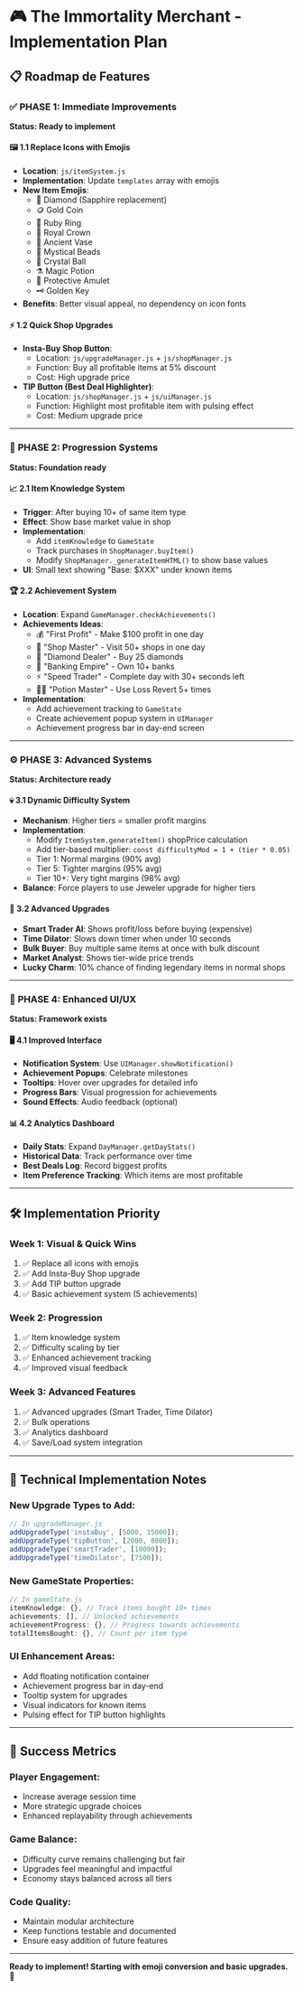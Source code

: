 # 🎮 The Immortality Merchant - Implementation Plan

## 📋 **Roadmap de Features**

### ✅ **PHASE 1: Immediate Improvements**
**Status: Ready to implement**

#### 🖼️ **1.1 Replace Icons with Emojis**
- **Location**: `js/itemSystem.js` 
- **Implementation**: Update `templates` array with emojis
- **New Item Emojis**:
  - 💎 Diamond (Sapphire replacement)
  - 🪙 Gold Coin 
  - 💍 Ruby Ring
  - 👑 Royal Crown
  - 🏺 Ancient Vase
  - 📿 Mystical Beads
  - 🔮 Crystal Ball
  - ⚗️ Magic Potion
  - 🧿 Protective Amulet
  - 🗝️ Golden Key
- **Benefits**: Better visual appeal, no dependency on icon fonts

#### ⚡ **1.2 Quick Shop Upgrades**
- **Insta-Buy Shop Button**: 
  - Location: `js/upgradeManager.js` + `js/shopManager.js`
  - Function: Buy all profitable items at 5% discount
  - Cost: High upgrade price
- **TIP Button (Best Deal Highlighter)**:
  - Location: `js/shopManager.js` + `js/uiManager.js`
  - Function: Highlight most profitable item with pulsing effect
  - Cost: Medium upgrade price

---

### 🚀 **PHASE 2: Progression Systems**
**Status: Foundation ready**

#### 📈 **2.1 Item Knowledge System**
- **Trigger**: After buying 10+ of same item type
- **Effect**: Show base market value in shop
- **Implementation**: 
  - Add `itemKnowledge` to `GameState`
  - Track purchases in `ShopManager.buyItem()`
  - Modify `ShopManager._generateItemHTML()` to show base values
- **UI**: Small text showing "Base: $XXX" under known items

#### 🏆 **2.2 Achievement System**
- **Location**: Expand `GameManager.checkAchievements()`
- **Achievements Ideas**:
  - 💰 "First Profit" - Make $100 profit in one day
  - 🏪 "Shop Master" - Visit 50+ shops in one day
  - 💎 "Diamond Dealer" - Buy 25 diamonds
  - 🏦 "Banking Empire" - Own 10+ banks
  - ⚡ "Speed Trader" - Complete day with 30+ seconds left
  - 🧙‍♂️ "Potion Master" - Use Loss Revert 5+ times
- **Implementation**: 
  - Add achievement tracking to `GameState`
  - Create achievement popup system in `UIManager`
  - Achievement progress bar in day-end screen

---

### ⚙️ **PHASE 3: Advanced Systems**
**Status: Architecture ready**

#### 💀 **3.1 Dynamic Difficulty System**
- **Mechanism**: Higher tiers = smaller profit margins
- **Implementation**:
  - Modify `ItemSystem.generateItem()` shopPrice calculation
  - Add tier-based multiplier: `const difficultyMod = 1 + (tier * 0.05)` 
  - Tier 1: Normal margins (90% avg)
  - Tier 5: Tighter margins (95% avg)
  - Tier 10+: Very tight margins (98% avg)
- **Balance**: Force players to use Jeweler upgrade for higher tiers

#### 🎯 **3.2 Advanced Upgrades**
- **Smart Trader AI**: Shows profit/loss before buying (expensive)
- **Time Dilator**: Slows down timer when under 10 seconds
- **Bulk Buyer**: Buy multiple same items at once with bulk discount
- **Market Analyst**: Shows tier-wide price trends
- **Lucky Charm**: 10% chance of finding legendary items in normal shops

---

### 🎨 **PHASE 4: Enhanced UI/UX**
**Status: Framework exists**

#### 🖥️ **4.1 Improved Interface**
- **Notification System**: Use `UIManager.showNotification()`
- **Achievement Popups**: Celebrate milestones
- **Tooltips**: Hover over upgrades for detailed info
- **Progress Bars**: Visual progression for achievements
- **Sound Effects**: Audio feedback (optional)

#### 📊 **4.2 Analytics Dashboard**
- **Daily Stats**: Expand `DayManager.getDayStats()`
- **Historical Data**: Track performance over time
- **Best Deals Log**: Record biggest profits
- **Item Preference Tracking**: Which items are most profitable

---

## 🛠️ **Implementation Priority**

### **Week 1: Visual & Quick Wins**
1. ✅ Replace all icons with emojis
2. ✅ Add Insta-Buy Shop upgrade
3. ✅ Add TIP button upgrade  
4. ✅ Basic achievement system (5 achievements)

### **Week 2: Progression**
1. ✅ Item knowledge system
2. ✅ Difficulty scaling by tier
3. ✅ Enhanced achievement tracking
4. ✅ Improved visual feedback

### **Week 3: Advanced Features**
1. ✅ Advanced upgrades (Smart Trader, Time Dilator)
2. ✅ Bulk operations
3. ✅ Analytics dashboard
4. ✅ Save/Load system integration

---

## 📝 **Technical Implementation Notes**

### **New Upgrade Types to Add:**
```javascript
// In upgradeManager.js
addUpgradeType('instaBuy', [5000, 15000]);
addUpgradeType('tipButton', [2000, 8000]);  
addUpgradeType('smartTrader', [10000]);
addUpgradeType('timeDilator', [7500]);
```

### **New GameState Properties:**
```javascript
// In gameState.js  
itemKnowledge: {}, // Track items bought 10+ times
achievements: [], // Unlocked achievements
achievementProgress: {}, // Progress towards achievements
totalItemsBought: {}, // Count per item type
```

### **UI Enhancement Areas:**
- Add floating notification container
- Achievement progress bar in day-end
- Tooltip system for upgrades
- Visual indicators for known items
- Pulsing effect for TIP button highlights

---

## 🎯 **Success Metrics**

### **Player Engagement:**
- Increase average session time
- More strategic upgrade choices
- Enhanced replayability through achievements

### **Game Balance:**
- Difficulty curve remains challenging but fair
- Upgrades feel meaningful and impactful
- Economy stays balanced across all tiers

### **Code Quality:**
- Maintain modular architecture
- Keep functions testable and documented
- Ensure easy addition of future features

---

**Ready to implement! Starting with emoji conversion and basic upgrades.** 🚀
